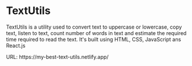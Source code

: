 <h1>TextUtils</h1>
<p>TextUtils is a utility used to convert text to uppercase or lowercase, copy text, listen to text, count number of words in text and estimate the required time required to read the text. It's built using HTML, CSS, JavaScript ans React.js</p>
<p>URL: https://my-best-text-utils.netlify.app/ </p>
